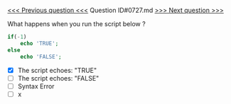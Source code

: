 [<<< Previous question <<<](0726.md)  Question ID#0727.md  [>>> Next question >>>](0728.md) 

What happens when you run the script below ?

```php
if(-1)
    echo 'TRUE';
else
    echo 'FALSE';
```

- [x] The script echoes: "TRUE"
- [ ] The script echoes: "FALSE"
- [ ] Syntax Error
- [ ] x
